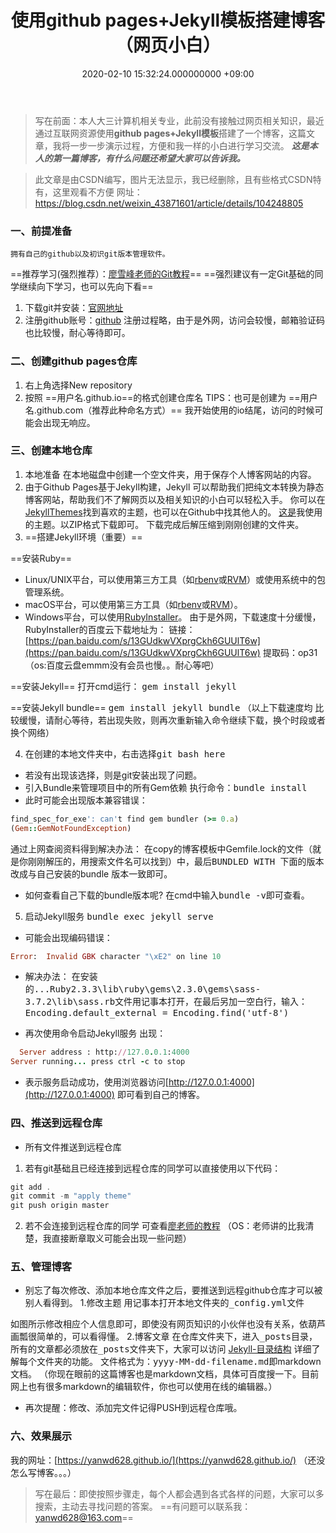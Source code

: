 ﻿---
layout: post
title: 使用github pages+Jekyll模板搭建博客（网页小白）
date: 2020-02-10 15:32:24.000000000 +09:00
---

>写在前面：本人大三计算机相关专业，此前没有接触过网页相关知识，最近通过互联网资源使用**github pages+Jekyll模板**搭建了一个博客，这篇文章，我将一步一步演示过程，方便和我一样的小白进行学习交流。
***这是本人的第一篇博客，有什么问题还希望大家可以告诉我。***

>此文章是由CSDN编写，图片无法显示，我已经删除，且有些格式CSDN特有，这里观看不方便
网址：https://blog.csdn.net/weixin_43871601/article/details/104248805

### 一、前提准备
	拥有自己的github以及初识git版本管理软件。
==推荐学习(强烈推荐）：[廖雪峰老师的Git教程](https://www.liaoxuefeng.com/wiki/896043488029600)==
==强烈建议有一定Git基础的同学继续向下学习，也可以先向下看==

1. 下载git并安装：[官网地址](https://git-scm.com/downloads)
2. 注册github账号：[github](https://github.com/)
注册过程略，由于是外网，访问会较慢，邮箱验证码也比较慢，耐心等待即可。
### 二、创建github pages仓库
1. 右上角选择New repository
2. 按照 ==用户名.github.io==的格式创建仓库名
TIPS：也可是创建为 ==用户名.github.com（推荐此种命名方式）==
我开始使用的io结尾，访问的时候可能会出现无响应。

### 三、创建本地仓库
1. 本地准备 
在本地磁盘中创建一个空文件夹，用于保存个人博客网站的内容。
2. 由于Github Pages基于Jekyll构建，Jekyll 可以帮助我们把纯文本转换为静态博客网站，帮助我们不了解网页以及相关知识的小白可以轻松入手。
你可以在[JekyllThemes](http://jekyllthemes.org/page5/)找到喜欢的主题，也可以在Github中找其他人的。
[这是](https://github.com/onevcat/vno-jekyll)我使用的主题。以ZIP格式下载即可。
下载完成后解压缩到刚刚创建的文件夹。
3. ==搭建Jekyll环境（重要）==

==安装Ruby==
 - Linux/UNIX平台，可以使用第三方工具（如[rbenv](https://github.com/rbenv/rbenv)或[RVM](http://rvm.io/)）或使用系统中的包管理系统。
- macOS平台，可以使用第三方工具（如[rbenv](https://github.com/rbenv/rbenv)或[RVM](http://rvm.io/)）。
- Windows平台，可以使用[RubyInstaller](https://rubyinstaller.org/)。
由于是外网，下载速度十分缓慢，RubyInstaller的百度云下载地址为：
链接：[https://pan.baidu.com/s/13GUdkwVXprgCkh6GUUlT6w](https://pan.baidu.com/s/13GUdkwVXprgCkh6GUUlT6w) 
提取码：op31
（os:百度云盘emmm没有会员也慢。。耐心等吧）

==安装Jekyll==
打开cmd运行：
<kbd>gem install jekyll</kbd>

 ==安装Jekyll bundle==
<kbd>gem install jekyll bundle</kbd>
（以上下载速度均 比较缓慢，请耐心等待，若出现失败，则再次重新输入命令继续下载，换个时段或者换个网络）

4. 在创建的本地文件夹中，右击选择<kbd>git bash here</kbd>

- 若没有出现该选择，则是git安装出现了问题。
- 引入Bundle来管理项目中的所有Gem依赖
执行命令：<kbd>bundle install</kbd>
- 此时可能会出现版本兼容错误：

```ruby
find_spec_for_exe': can't find gem bundler (>= 0.a) 
(Gem::GemNotFoundException)
```
通过上网查阅资料得到解决办法：
在copy的博客模板中Gemfile.lock的文件（就是你刚刚解压的，用搜索文件名可以找到）中，最后<kbd>BUNDLED WITH </kbd>下面的版本改成与自己安装的bundle 版本一致即可。
* 如何查看自己下载的bundle版本呢?
在cmd中输入<kbd>bundle -v</kbd>即可查看。

5. 启动Jekyll服务
<kbd>bundle exec jekyll serve</kbd>
- 可能会出现编码错误：
```ruby
Error:  Invalid GBK character "\xE2" on line 10
```
* 解决办法：
在安装的<kbd>...Ruby2.3.3\lib\ruby\gems\2.3.0\gems\sass-3.7.2\lib\sass.rb</kbd>文件用记事本打开，在最后另加一空白行，输入：
<kbd>Encoding.default_external = Encoding.find('utf-8')</kbd>

- 再次使用命令启动Jekyll服务
出现：

```ruby
  Server address : http://127.0.0.1:4000
Server running... press ctrl -c to stop
```

- 表示服务启动成功，使用浏览器访问[http://127.0.0.1:4000](http://127.0.0.1:4000)
即可看到自己的博客。
### 四、推送到远程仓库
- 所有文件推送到远程仓库

1. 若有git基础且已经连接到远程仓库的同学可以直接使用以下代码：
```powershell
git add .
git commit -m "apply theme"
git push origin master
```
2. 若不会连接到远程仓库的同学
可查看[廖老师的教程](https://www.liaoxuefeng.com/wiki/896043488029600/898732864121440)
（OS：老师讲的比我清楚，我直接断章取义可能会出现一些问题）
### 五、管理博客
- 别忘了每次修改、添加本地仓库文件之后，要推送到远程github仓库才可以被别人看得到。
1.修改主题
用记事本打开本地文件夹的<kbd>_config.yml</kbd>文件

如图所示修改相应个人信息即可，即使没有网页知识的小伙伴也没有关系，依葫芦画瓢很简单的，可以看得懂。
2.博客文章
在仓库文件夹下，进入<kbd>_posts</kbd>目录，所有的文章都必须放在<kbd>_posts</kbd>文件夹下，大家可以访问 [Jekyll-目录结构](http://jekyllcn.com/docs/structure/) 详细了解每个文件夹的功能。
文件格式为：<kbd>yyyy-MM-dd-filename.md</kbd>即markdown文档。
（你现在眼前的这篇博客也是markdown文档，具体可百度搜一下。目前网上也有很多markdown的编辑软件，你也可以使用在线的编辑器。）
- 再次提醒：修改、添加完文件记得PUSH到远程仓库哦。
### 六、效果展示
我的网址：[https://yanwd628.github.io/](https://yanwd628.github.io/)
（还没怎么写博客。。。）

>写在最后：即使按照步骤走，每个人都会遇到各式各样的问题，大家可以多搜索，主动去寻找问题的答案。
==有问题可以联系我：yanwd628@163.com==
